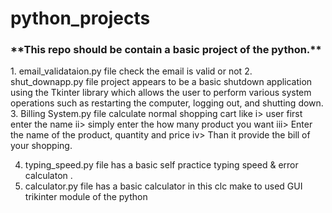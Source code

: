 # python_projects
  <h3>**This repo should be contain a basic project of the python.**</h3>
  1. email_validataion.py  file check the email is valid or not
  2. shut_downapp.py file  project appears to be a basic shutdown application using the Tkinter library  which allows the user to perform various system operations such as restarting the computer, logging out, and shutting down.
3. Billing System.py  file calculate normal shopping cart  like
  i> user first enter the name
 ii> simply enter the how many product you want
 iii> Enter the name of the product, quantity and price
 iv>  Than it provide the bill of your shopping.

 4. typing_speed.py file has a basic self practice typing speed & error calculaton .
 5. calculator.py file has a basic calculator in this clc make to used GUI trikinter module of the python 